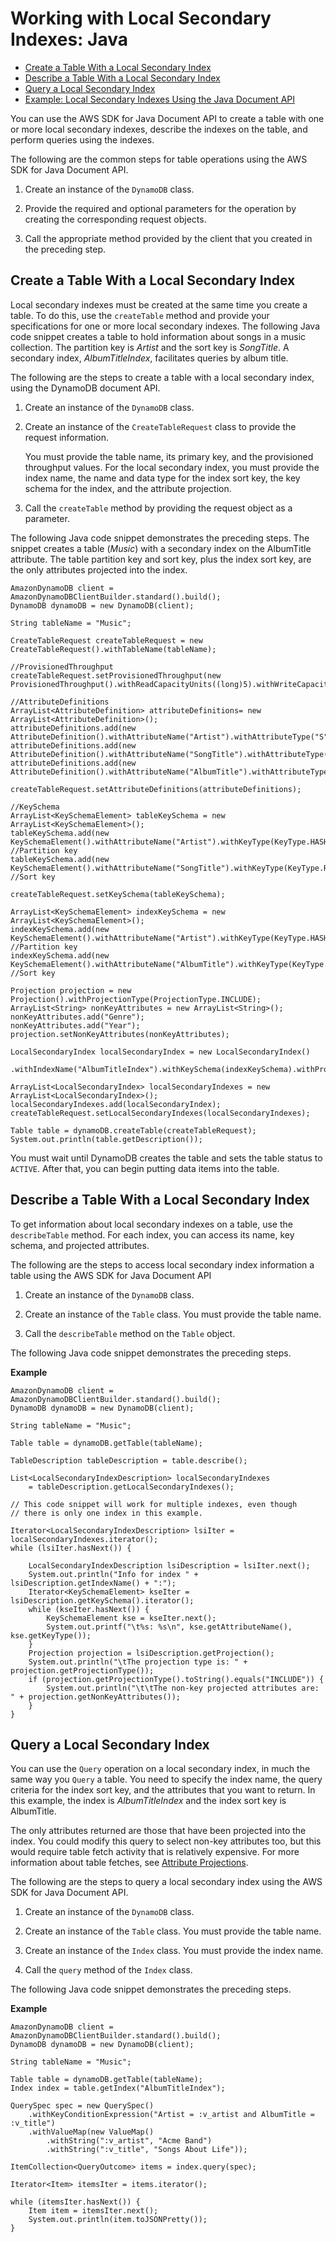 # Working with Local Secondary Indexes: Java<a name="LSIJavaDocumentAPI"></a>


+ [Create a Table With a Local Secondary Index](#LSIJavaDocumentAPI.CreateTableWithIndex)
+ [Describe a Table With a Local Secondary Index](#LSIJavaDocumentAPI.DescribeTableWithIndex)
+ [Query a Local Secondary Index](#LSIJavaDocumentAPI.QueryAnIndex)
+ [Example: Local Secondary Indexes Using the Java Document API](LSIJavaDocumentAPI.Example.md)

You can use the AWS SDK for Java Document API to create a table with one or more local secondary indexes, describe the indexes on the table, and perform queries using the indexes\.

The following are the common steps for table operations using the AWS SDK for Java Document API\. 

1. Create an instance of the `DynamoDB` class\.

1. Provide the required and optional parameters for the operation by creating the corresponding request objects\. 

1. Call the appropriate method provided by the client that you created in the preceding step\. 

## Create a Table With a Local Secondary Index<a name="LSIJavaDocumentAPI.CreateTableWithIndex"></a>

Local secondary indexes must be created at the same time you create a table\. To do this, use the `createTable` method and provide your specifications for one or more local secondary indexes\. The following Java code snippet creates a table to hold information about songs in a music collection\. The partition key is *Artist* and the sort key is *SongTitle*\. A secondary index, *AlbumTitleIndex*, facilitates queries by album title\. 

The following are the steps to create a table with a local secondary index, using the DynamoDB document API\. 

1. Create an instance of the `DynamoDB` class\.

1. Create an instance of the `CreateTableRequest` class to provide the request information\. 

   You must provide the table name, its primary key, and the provisioned throughput values\. For the local secondary index, you must provide the index name, the name and data type for the index sort key, the key schema for the index, and the attribute projection\.

1. Call the `createTable` method by providing the request object as a parameter\.

The following Java code snippet demonstrates the preceding steps\. The snippet creates a table \(*Music*\) with a secondary index on the AlbumTitle attribute\. The table partition key and sort key, plus the index sort key, are the only attributes projected into the index\.

```
AmazonDynamoDB client = AmazonDynamoDBClientBuilder.standard().build();
DynamoDB dynamoDB = new DynamoDB(client);

String tableName = "Music";

CreateTableRequest createTableRequest = new CreateTableRequest().withTableName(tableName);

//ProvisionedThroughput
createTableRequest.setProvisionedThroughput(new ProvisionedThroughput().withReadCapacityUnits((long)5).withWriteCapacityUnits((long)5));

//AttributeDefinitions
ArrayList<AttributeDefinition> attributeDefinitions= new ArrayList<AttributeDefinition>();
attributeDefinitions.add(new AttributeDefinition().withAttributeName("Artist").withAttributeType("S"));
attributeDefinitions.add(new AttributeDefinition().withAttributeName("SongTitle").withAttributeType("S"));
attributeDefinitions.add(new AttributeDefinition().withAttributeName("AlbumTitle").withAttributeType("S"));

createTableRequest.setAttributeDefinitions(attributeDefinitions);

//KeySchema
ArrayList<KeySchemaElement> tableKeySchema = new ArrayList<KeySchemaElement>();
tableKeySchema.add(new KeySchemaElement().withAttributeName("Artist").withKeyType(KeyType.HASH));  //Partition key
tableKeySchema.add(new KeySchemaElement().withAttributeName("SongTitle").withKeyType(KeyType.RANGE));  //Sort key

createTableRequest.setKeySchema(tableKeySchema);

ArrayList<KeySchemaElement> indexKeySchema = new ArrayList<KeySchemaElement>();
indexKeySchema.add(new KeySchemaElement().withAttributeName("Artist").withKeyType(KeyType.HASH));  //Partition key
indexKeySchema.add(new KeySchemaElement().withAttributeName("AlbumTitle").withKeyType(KeyType.RANGE));  //Sort key

Projection projection = new Projection().withProjectionType(ProjectionType.INCLUDE);
ArrayList<String> nonKeyAttributes = new ArrayList<String>();
nonKeyAttributes.add("Genre");
nonKeyAttributes.add("Year");
projection.setNonKeyAttributes(nonKeyAttributes);

LocalSecondaryIndex localSecondaryIndex = new LocalSecondaryIndex()
    .withIndexName("AlbumTitleIndex").withKeySchema(indexKeySchema).withProjection(projection);

ArrayList<LocalSecondaryIndex> localSecondaryIndexes = new ArrayList<LocalSecondaryIndex>();
localSecondaryIndexes.add(localSecondaryIndex);
createTableRequest.setLocalSecondaryIndexes(localSecondaryIndexes);

Table table = dynamoDB.createTable(createTableRequest);
System.out.println(table.getDescription());
```

You must wait until DynamoDB creates the table and sets the table status to `ACTIVE`\. After that, you can begin putting data items into the table\.

## Describe a Table With a Local Secondary Index<a name="LSIJavaDocumentAPI.DescribeTableWithIndex"></a>

To get information about local secondary indexes on a table, use the `describeTable` method\. For each index, you can access its name, key schema, and projected attributes\.

The following are the steps to access local secondary index information a table using the AWS SDK for Java Document API

1. Create an instance of the `DynamoDB` class\.

1. Create an instance of the `Table` class\. You must provide the table name\.

1. Call the `describeTable` method on the `Table` object\.

The following Java code snippet demonstrates the preceding steps\.

**Example**  

```
AmazonDynamoDB client = AmazonDynamoDBClientBuilder.standard().build();
DynamoDB dynamoDB = new DynamoDB(client);

String tableName = "Music";

Table table = dynamoDB.getTable(tableName);

TableDescription tableDescription = table.describe();

List<LocalSecondaryIndexDescription> localSecondaryIndexes 
    = tableDescription.getLocalSecondaryIndexes();

// This code snippet will work for multiple indexes, even though
// there is only one index in this example.

Iterator<LocalSecondaryIndexDescription> lsiIter = localSecondaryIndexes.iterator();
while (lsiIter.hasNext()) {

    LocalSecondaryIndexDescription lsiDescription = lsiIter.next();
    System.out.println("Info for index " + lsiDescription.getIndexName() + ":");
    Iterator<KeySchemaElement> kseIter = lsiDescription.getKeySchema().iterator();
    while (kseIter.hasNext()) {
        KeySchemaElement kse = kseIter.next();
        System.out.printf("\t%s: %s\n", kse.getAttributeName(), kse.getKeyType());
    }
    Projection projection = lsiDescription.getProjection();
    System.out.println("\tThe projection type is: " + projection.getProjectionType());
    if (projection.getProjectionType().toString().equals("INCLUDE")) {
        System.out.println("\t\tThe non-key projected attributes are: " + projection.getNonKeyAttributes());
    }
}
```

## Query a Local Secondary Index<a name="LSIJavaDocumentAPI.QueryAnIndex"></a>

You can use the `Query` operation on a local secondary index, in much the same way you `Query` a table\. You need to specify the index name, the query criteria for the index sort key, and the attributes that you want to return\. In this example, the index is *AlbumTitleIndex* and the index sort key is AlbumTitle\. 

The only attributes returned are those that have been projected into the index\. You could modify this query to select non\-key attributes too, but this would require table fetch activity that is relatively expensive\. For more information about table fetches, see [Attribute Projections](LSI.md#LSI.Projections)\.

The following are the steps to query a local secondary index using the AWS SDK for Java Document API\. 

1. Create an instance of the `DynamoDB` class\.

1. Create an instance of the `Table` class\. You must provide the table name\.

1. Create an instance of the `Index` class\. You must provide the index name\.

1. Call the `query` method of the `Index` class\.

The following Java code snippet demonstrates the preceding steps\.

**Example**  

```
AmazonDynamoDB client = AmazonDynamoDBClientBuilder.standard().build();
DynamoDB dynamoDB = new DynamoDB(client);

String tableName = "Music";

Table table = dynamoDB.getTable(tableName);
Index index = table.getIndex("AlbumTitleIndex");

QuerySpec spec = new QuerySpec()
    .withKeyConditionExpression("Artist = :v_artist and AlbumTitle = :v_title")
    .withValueMap(new ValueMap()
        .withString(":v_artist", "Acme Band")
        .withString(":v_title", "Songs About Life"));

ItemCollection<QueryOutcome> items = index.query(spec);

Iterator<Item> itemsIter = items.iterator();

while (itemsIter.hasNext()) {
    Item item = itemsIter.next();
    System.out.println(item.toJSONPretty());
}
```